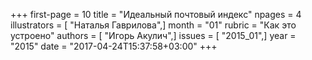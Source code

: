 +++
first-page = 10
title = "Идеальный почтовый индекс"
npages = 4
illustrators = [ "Наталья Гаврилова",]
month = "01"
rubric = "Как это устроено"
authors = [ "Игорь Акулич",]
issues = [ "2015_01",]
year = "2015"
date = "2017-04-24T15:37:58+03:00"
+++
